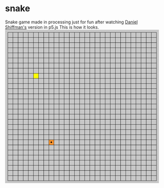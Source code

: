 # snake
Snake game made in processing just for fun after watching [Daniel Shiffman's](https://github.com/shiffman) version in p5.js
This is how it looks.
![Snapshot](snake.png)
